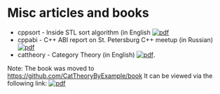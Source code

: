 # Misc articles and books

- cppsort - Inside STL sort algorithm (in English [![pdf](https://img.shields.io/badge/cppsort.pdf-orange.svg)](https://nbviewer.jupyter.org/github/ivanmurashko/articles/blob/master/cppsort/cppsort.pdf)
- cppabi - C++ ABI report on St. Petersburg C++ meetup (in Russian) [![pdf](https://img.shields.io/badge/cppabi.pdf-orange.svg)](https://nbviewer.jupyter.org/github/ivanmurashko/articles/blob/master/cppabi/cppabi.pdf)
- cattheory - Category Theory (in English) [![pdf](https://img.shields.io/badge/cattheory.pdf-orange.svg)](https://nbviewer.jupyter.org/github/ivanmurashko/articles/blob/master/cattheory/cattheory.pdf). 

Note: The book was moved to https://github.com/CatTheoryByExample/book 
It can be viewed via the following link: [![pdf](https://img.shields.io/badge/CatTheoryByExample-orange.svg)](https://nbviewer.jupyter.org/github/CatTheoryByExample/book/blob/master/cattheory.pdf)



